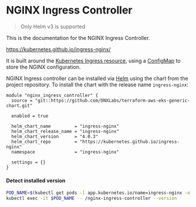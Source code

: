 # NGINX Ingress Controller

> Only Helm v3 is supported

This is the documentation for the NGINX Ingress Controller.

https://kubernetes.github.io/ingress-nginx/

It is built around the [Kubernetes Ingress resource](http://kubernetes.io/docs/user-guide/ingress/), using a [ConfigMap](https://kubernetes.io/docs/tasks/configure-pod-container/configure-pod-configmap/#understanding-configmaps-and-pods) to store the NGINX configuration.

NGINX Ingress controller can be installed via [Helm](https://helm.sh/) using the chart from the project repository. To install the chart with the release name `ingress-nginx`:

```
module "nginx_ingress_controller" {
  source = "git::https://github.com/DNXLabs/terraform-aws-eks-generic-chart.git"

  enabled = true

  helm_chart_name         = "ingress-nginx"
  helm_chart_release_name = "ingress-nginx"
  helm_chart_version      = "4.0.3"
  helm_chart_repo         = "https://kubernetes.github.io/ingress-nginx"
  namespace               = "ingress-nginx"

  settings = {}
}
```

#### Detect installed version

```bash
POD_NAME=$(kubectl get pods -l app.kubernetes.io/name=ingress-nginx -o jsonpath='{.items[0].metadata.name}')
kubectl exec -it $POD_NAME -- /nginx-ingress-controller --version
```